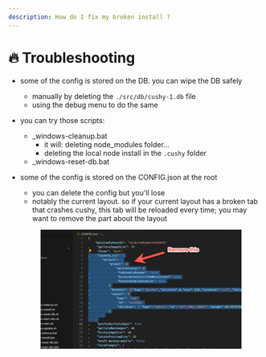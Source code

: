 ```yaml
---
description: How do I fix my broken install ?
---
```


# 🔥 Troubleshooting



* some of the config is stored on the DB. you can wipe the DB safely
  * manually by deleting the `./src/db/cushy-1.db` file&#x20;
  * using the debug menu to do the same



* you can try those scripts:
  * \_windows-cleanup.bat
    * it will: deleting node\_modules folder...
    * deleting the local node install in the  `.cushy` folder
  * \_windows-reset-db.bat



*   some of the config is stored on the CONFIG.json at the root

    * you can delete the config but you'll lose
    * notably the current layout. so if your current layout has a broken tab that crashes cushy, this tab will be reloaded every time; you may want to remove the part about the layout

    <figure><img src=".gitbook/assets/image (1).png" alt=""><figcaption></figcaption></figure>
